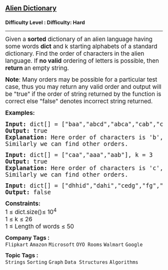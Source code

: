 <h2><a href="https://www.geeksforgeeks.org/problems/alien-dictionary/1?utm_source=youtube&utm_medium=collab_striver_ytdescription&utm_campaign=alien-dictionary">Alien Dictionary</a></h2><h3>Difficulty Level : Difficulty: Hard</h3><hr><div class="problems_problem_content__Xm_eO"><p><span style="font-size: 14pt;">Given a <strong>sorted</strong> dictionary of an alien language having some words <strong>dict</strong> and k starting alphabets of a standard dictionary. Find the order of characters in the alien language. If <strong>no valid</strong> ordering of letters is possible, then <strong>return </strong>an empty string.</span></p>
<p><span style="font-size: 14pt;"><strong>Note</strong>: Many orders may be possible for a particular test case, thus you may return any valid order and output will be "true" if the order of string returned by the function is correct else "false" denotes incorrect string returned.</span></p>
<p><span style="font-size: 14pt;"><strong>Examples:</strong></span></p>
<pre><span style="font-size: 14pt;"><strong>Input: </strong>dict[] = ["baa","abcd","abca","cab","cad"], k = 4
<strong>Output: </strong>true
<strong>Explanation: </strong>Here order of characters is 'b', 'd', 'a', 'c' Note that words are sorted and in the given language "baa" comes before "abcd", therefore 'b' is before 'a' in output.
Similarly we can find other orders.</span></pre>
<pre><span style="font-size: 14pt;"><strong>Input: </strong>dict[] = ["caa","aaa","aab"], k = 3
<strong>Output: </strong>true
<strong>Explanation: </strong>Here order of characters is 'c', 'a', 'b' Note that words are sorted and in the given language "caa" comes before "aaa", therefore 'c' is before 'a' in output.
Similarly we can find other orders.<br></span></pre>
<pre><span style="font-size: 14pt;"><strong>Input: </strong>dict[] = ["dhhid","dahi","cedg","fg","gdah","i","gbdei","hbgf","e","ddde"], k = 9 
<strong>Output: </strong>false</span></pre>
<p><span style="font-size: 14pt;"><strong>Constraints:</strong><br>1 ≤ dict.size()≤ 10<sup>4</sup><br>1 ≤ k ≤ 26<br>1 ≤ Length of words&nbsp;≤ 50</span></p></div><p><span style=font-size:18px><strong>Company Tags : </strong><br><code>Flipkart</code>&nbsp;<code>Amazon</code>&nbsp;<code>Microsoft</code>&nbsp;<code>OYO Rooms</code>&nbsp;<code>Walmart</code>&nbsp;<code>Google</code>&nbsp;<br><p><span style=font-size:18px><strong>Topic Tags : </strong><br><code>Strings</code>&nbsp;<code>Sorting</code>&nbsp;<code>Graph</code>&nbsp;<code>Data Structures</code>&nbsp;<code>Algorithms</code>&nbsp;